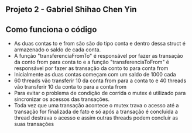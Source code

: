 ## Projeto 2 - Gabriel Shihao Chen Yin
## Como funciona o código
- As duas contas to e from são são do tipo conta e dentro dessa struct é armazenado o saldo de cada conta.
- A função "transferenciaFromTo" é responsável por fazer as transação da conto from para conta to e a função "transferenciaToFrom" é responsável por fazer as transação da conto to para conta from
- Inicialmente as duas contas começam com um saldo de 1000 cada
- 60 threads vão transferir 10 da conta from para a conta to e 40 threads vão transferir 10 da conta to para a conta from
- Para evitar o problema de condição de corrida o mutex é utilizado para sincronizar os acessos das transações.
- Toda vez que uma transação acontece o mutex trava o acesso até a transação for finalizada de fato e só após a transação é concluida a thread destrava o acesso e assim outras threads podem concluir as suas transações
